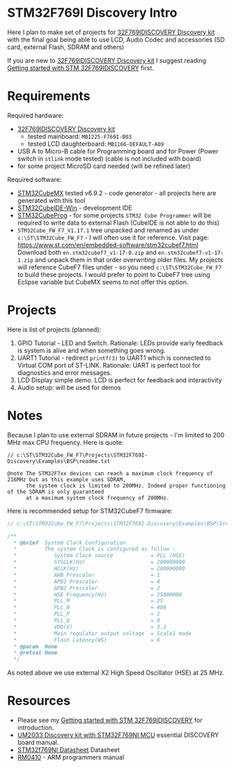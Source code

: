 # STM32F769I Discovery Intro

Here I plan to make set of projects for [32F769IDISCOVERY Discovery kit][32F769IDISCOVERY]
with the final goal being able to use LCD, Audio Codec and accessories (SD card, external Flash, SDRAM and others)

If you are new to [32F769IDISCOVERY Discovery kit][32F769IDISCOVERY] I suggest
reading [Getting started with STM 32F769IDISCOVERY][GS32F769IDISCOVERY] first.

# Requirements

Required hardware:
* [32F769IDISCOVERY Discovery kit][32F769IDISCOVERY] 
  - tested mainboard: `MB1225-F769I-B03` 
  - tested LCD daughterboard: `MB1166-DEFAULT-A09`
* USB A to Micro-B cable for Programming board and for Power (Power switch in `stlink` mode tested)
  (cable is not included with board)
* for some project MicroSD card needed (will be refined later)

Required software:
* [STM32CubeMX][STM32CubeMX] tested v6.9.2 - code generator - all projects here are generated with this tool
* [STM32CubeIDE-Win][STM32CubeIDE-Win] - development IDE
* [STM32CubeProg][STM32CubeProg] - for some projects `STM32 Cube Programmer` will be required
  to write data to external Flash (CubeIDE is not able to do this)
* `STM32Cube_FW_F7_V1.17.1` tree unpacked  and renamed as under `c:\ST\STM32Cube_FW_F7` - I will often use it for reference.
   Visit page: https://www.st.com/en/embedded-software/stm32cubef7.html
   Download both `en.stm32cubef7_v1-17-0.zip` and `en.stm32cubef7-v1-17-1.zip` and
   unpack them in that order overwriting older files. My projects will reference 
   CubeF7 files under - so you need `c:\ST\STM32Cube_FW_F7` to build these projects. I would
   prefer to point to CubeF7 tree using Eclipse variable but CubeMX seems to not offer this option.

# Projects

Here is list of projects (planned):
1. GPIO Tutorial - LED and Switch. Rationale: LEDs provide early feedback is system is alive and when something
   goes wrong.
2. UART1 Tutorial - redirect `printf(3)` to UART1 which is connected to Virtual COM port of ST-LINK.
   Rationale: UART is perfect tool for diagnostics and error messages.
3. LCD Display simple demo. LCD is perfect for feedback and interactivity
4. Audio setup: will be used for demos

# Notes

Because I plan to use external SDRAM in future projects - I'm limited to 200 MHz max CPU frequency.
Here is quote:
```
// c:\ST\STM32Cube_FW_F7\Projects\STM32F769I-Discovery\Examples\BSP\readme.txt

@note The STM32F7xx devices can reach a maximum clock frequency of 216MHz but as this example uses SDRAM,
      the system clock is limited to 200MHz. Indeed proper functioning of the SDRAM is only guaranteed
      at a maximum system clock frequency of 200MHz.
```

Here is recommended setup for STM32CubeF7 firmware:
```c
// c:\ST\STM32Cube_FW_F7\Projects\STM32F769I-Discovery\Examples\BSP\Src\main.c

/**
  * @brief  System Clock Configuration
  *         The system Clock is configured as follow :
  *            System Clock source            = PLL (HSE)
  *            SYSCLK(Hz)                     = 200000000
  *            HCLK(Hz)                       = 200000000
  *            AHB Prescaler                  = 1
  *            APB1 Prescaler                 = 4
  *            APB2 Prescaler                 = 2
  *            HSE Frequency(Hz)              = 25000000
  *            PLL_M                          = 25
  *            PLL_N                          = 400
  *            PLL_P                          = 2
  *            PLL_Q                          = 8
  *            VDD(V)                         = 3.3
  *            Main regulator output voltage  = Scale1 mode
  *            Flash Latency(WS)              = 6
  * @param  None
  * @retval None
  */
```

As noted above we use external X2 High Speed Oscillator (HSE)  at 25 MHz.

# Resources

* Please see my [Getting started with STM 32F769IDISCOVERY][GS32F769IDISCOVERY] 
  for introduction.
* [UM2033 Discovery kit with STM32F769NI MCU][UM2033] essential DISCOVERY board manual.
* [STM32f769NI Datasheet][STM32f769NI] Datasheet
* [RM0410][RM0410] - ARM programmers manual

[STM32f769NI]: https://www.st.com/resource/en/datasheet/stm32f769ni.pdf
[UM2033]: https://www.st.com/resource/en/user_manual/um2033-discovery-kit-with-stm32f769ni-mcu-stmicroelectronics.pdf 
[GS32F769IDISCOVERY]: https://github.com/hpaluch/hpaluch.github.io/wiki/Getting-started-with-32F769IDISCOVERY
[32F769IDISCOVERY]: https://www.st.com/en/evaluation-tools/32f769idiscovery.html
[RM0410]: https://www.st.com/resource/en/reference_manual/rm0410-stm32f76xxx-and-stm32f77xxx-advanced-armbased-32bit-mcus-stmicroelectronics.pdf
[STM32CubeIDE-Win]: https://www.st.com/en/development-tools/stm32cubeide.html
[STM32CubeF7]: https://www.st.com/en/embedded-software/stm32cubef7.html
[STM32CubeMX]: https://www.st.com/content/st_com/en/products/development-tools/software-development-tools/stm32-software-development-tools/stm32-configurators-and-code-generators/stm32cubemx.html
[STM32CubeProg]: https://www.st.com/en/development-tools/stm32cubeprog.html

